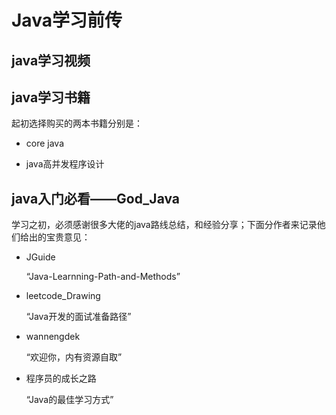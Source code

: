 # Java学习前传

## java学习视频

## java学习书籍
起初选择购买的两本书籍分别是：

+ core java

+ java高并发程序设计


## java入门必看——God_Java
学习之初，必须感谢很多大佬的java路线总结，和经验分享；下面分作者来记录他们给出的宝贵意见：

+ JGuide


  “Java-Learnning-Path-and-Methods”
+ leetcode_Drawing


   “Java开发的面试准备路径”
+ wannengdek

   “欢迎你，内有资源自取”

+ 程序员的成长之路
 
   “Java的最佳学习方式”
